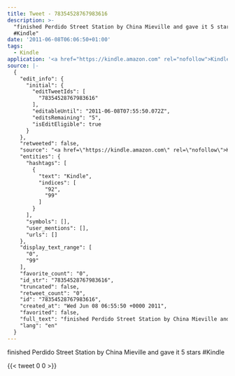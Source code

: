 ```yaml
---
title: Tweet - 78354528767983616
description: >-
  "finished Perdido Street Station by China Mieville and gave it 5 stars 
  #Kindle"
date: '2011-06-08T06:06:50+01:00'
tags:
  - Kindle
application: '<a href="https://kindle.amazon.com" rel="nofollow">Kindle</a>'
source: |-
  {
    "edit_info": {
      "initial": {
        "editTweetIds": [
          "78354528767983616"
        ],
        "editableUntil": "2011-06-08T07:55:50.072Z",
        "editsRemaining": "5",
        "isEditEligible": true
      }
    },
    "retweeted": false,
    "source": "<a href=\"https://kindle.amazon.com\" rel=\"nofollow\">Kindle</a>",
    "entities": {
      "hashtags": [
        {
          "text": "Kindle",
          "indices": [
            "92",
            "99"
          ]
        }
      ],
      "symbols": [],
      "user_mentions": [],
      "urls": []
    },
    "display_text_range": [
      "0",
      "99"
    ],
    "favorite_count": "0",
    "id_str": "78354528767983616",
    "truncated": false,
    "retweet_count": "0",
    "id": "78354528767983616",
    "created_at": "Wed Jun 08 06:55:50 +0000 2011",
    "favorited": false,
    "full_text": "finished Perdido Street Station by China Mieville and gave it 5 stars http://amzn.to/gjdRIN #Kindle",
    "lang": "en"
  }
---
```

finished Perdido Street Station by China Mieville and gave it 5 stars  #Kindle
    
{{< tweet 0 0 >}}
    
